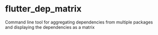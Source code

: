 # flutter_dep_matrix
Command line tool for aggregating dependencies from multiple packages and displaying the dependencies as a matrix
